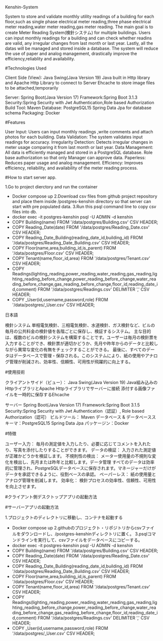 Kenshin-System

System to store and validate monthly utility readings of a building for each floor,such as single phase electrical meter reading,three phase electrical meter reading,water meter reading,gas meter reading. 
The main goal is to create Meter Reading System(検針システム) for multiple buildings. Users can input monthly readings for a building and can check whether readins are valid, any irregular changes from last month or last year. Lastly, all the datas will be managed and stored inside a database. 
The system will reduce the use of paper and analog management, drastically improve the efficiency,reliablity and availability.

#Technologies Used

Client Side (View): Java Swing(Java Version 19) Java built in Http library and Apache Http Library to connect to Server Ehcache to store image files to be attached,temporarily

Server: Spring Boot(Java Version 17) 
Framework:Spring Boot 3.1.3
Security:Spring Security with Jwt Authentication,Role based Authorization 
Build Tool: Maven 
Database: PostgreSQL15 Spring Data Jpa for database schema
Packaging: Docker

#Features

User Input: Users can input monthly readings ,write comments and attach photos for each building.
Data Validation: The system validates input readings for accuracy. 
Irregularity Detection: Detects irregular changes in meter usage comparing it from last month or last year.
Data Management: All data is efficiently managed and stored in a PostgreSQL database.
Role base authorization so that only Manager can approve data. Paperless: Reduces paper usage and analog management. 
Efficiency: Improves efficiency, reliability, and availability of the meter reading process.

#How to start server app. 

1.Go to project dierctory and run the container
  - Docker compose up
2.Download csv files from github project repository and place them inside /postgres-kenshin directory so that server can start with pre populated data.
3.Run this psql command line to copy csv files into db.
  - docker exec -it postgres-kenshin psql -U ADMIN -d kenshin
  - COPY Building(name) FROM '/data/postgres/Building.csv' CSV HEADER;
  - COPY Reading_Date(date) FROM '/data/postgres/Reading_Date.csv' CSV HEADER;
  - COPY Reading_Date_Building(reading_date_id,building_id) FROM '/data/postgres/Reading_Date_Building.csv' CSV HEADER;
  - COPY Floor(name,area,building_id,is_parent) FROM '/data/postgres/Floor.csv' CSV HEADER;
  - COPY Tenant(name,floor_id,area) FROM '/data/postgres/Tenant.csv' CSV HEADER;
  - COPY Readings(lighting_reading,power_reading,water_reading,gas_reading,lighting_reading_before_change,power_reading_before_change,water_reading_before_change,gas_reading_before_change,floor_id,reading_date_id,comment) FROM '/data/postgres/Readings.csv' DELIMITER ',' CSV HEADER;
  - COPY _User(id,username,password,role) FROM '/data/postgres/_User.csv' CSV HEADER;

日本語

検針システム
単相電気検針、三相電気検針、水道検針、ガス検針など、ビルの毎月の公共料金の検針値を各階ごとに保存し、検証するシステム。
主な目的は、複数のビルの検針システムを構築することです。ユーザーは毎月の検針票を入力することができ、検針票が適切かどうか、先月や昨年からのデータと比較しながら異常な変化の有無をチェックすることができる。 最後に、すべてのデータはデータベースで管理・保存される。このシステムにより、紙の使用やアナログ管理が削減され、効率性、信頼性、可用性が飛躍的に向上する。

#使用技術

クライアントサイド（ビュー）： Java Swing(Java Version 19) Java組み込みのHttpライブラリとApache Httpライブラリでサーバーに接続 添付する画像ファイルを一時的に保存するEhcache

サーバー Spring Boot(Java Version 17) 
Framework:Spring Boot 3.1.5 
Security:Spring Security with Jwt Authentication（認証）, Role based Authorization（認可） 
ビルドツール： Maven 
データベース & データベーススキーマ：PostgreSQL15 Spring Data Jpa
パッケージン：Docker

#特徴

ユーザー入力： 毎月の測定値を入力したり、必要に応じてコメントを入れたり、写真を添付したりすることができます。
データの検証： 入力された測定値が正確かどうかを検証します。
不規則性の検出： メーター使用量の不規則な変化を検出し、先月または昨年と比較します。データ管理 すべてのデータは効率的に管理され、PostgreSQLデータベースに保存されます。マネージャーだけがデータを承認できるように、役割ベースの承認。
ペーパーレス： 紙の使用量とアナログ管理を削減します。
効率化： 検針プロセスの効率性、信頼性、可用性を向上させます。

#クライアント側デスクトップアプリの起動方法

#サーバーアプリの起動方法 

1.プロジェクトのディレクトリに移動し、コンテナを起動する
  - Docker compose up
2.githubのプロジェクト・リポジトリからcsvファイルをダウンロードし、/postgres-kenshinディレクトリに置く。
3.psqlコマンドラインを実行して、csvファイルをデータベースにコピーする。
  - docker exec -it postgres-kenshin psql -U ADMIN -d kenshin
  - COPY Building(name) FROM '/data/postgres/Building.csv' CSV HEADER;
  - COPY Reading_Date(date) FROM '/data/postgres/Reading_Date.csv' CSV HEADER;
  - COPY Reading_Date_Building(reading_date_id,building_id) FROM '/data/postgres/Reading_Date_Building.csv' CSV HEADER;
  - COPY Floor(name,area,building_id,is_parent) FROM '/data/postgres/Floor.csv' CSV HEADER;
  - COPY Tenant(name,floor_id,area) FROM '/data/postgres/Tenant.csv' CSV HEADER;
  - COPY Readings(lighting_reading,power_reading,water_reading,gas_reading,lighting_reading_before_change,power_reading_before_change,water_reading_before_change,gas_reading_before_change,floor_id,reading_date_id,comment) FROM '/data/postgres/Readings.csv' DELIMITER ',' CSV HEADER;
  - COPY _User(id,username,password,role) FROM '/data/postgres/_User.csv' CSV HEADER;
